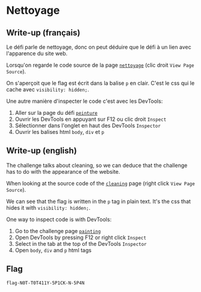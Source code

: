 # Nettoyage

## Write-up (français)

Le défi parle de nettoyage, donc on peut déduire que le défi à un lien avec l'apparence du site web.

Lorsqu'on regarde le code source de la page [`nettoyage`](../../src/templates/nettoyage.html) (clic droit `View Page Source`).

On s'aperçoit que le flag est écrit dans la balise `p` en clair. C'est le css qui le cache avec `visibility: hidden;`.

Une autre manière d'inspecter le code c'est avec les DevTools:

1. Aller sur la page du défi [`peinture`](../../src/templates/peinture.html)
2. Ouvrir les DevTools en appuyant sur F12 ou clic droit `Inspect`
3. Sélectionner dans l'onglet en haut des DevTools `Inspector`
4. Ouvrir les balises html `body`, `div` et `p`

## Write-up (english)

The challenge talks about cleaning, so we can deduce that the challenge has to do with the appearance of the website.

When looking at the source code of the [`cleaning`](../../src/templates/cleaning.html) page (right click `View Page Source`).

We can see that the flag is written in the `p` tag in plain text. It's the css that hides it with `visibility: hidden;`.

One way to inspect code is with DevTools:

1. Go to the challenge page [`painting`](../../src/templates/painting.html)
2. Open DevTools by pressing F12 or right click `Inspect`
3. Select in the tab at the top of the DevTools `Inspector`
4. Open `body`, `div` and `p` html tags

## Flag

`flag-N0T-T0T411Y-5P1CK-N-5P4N`
